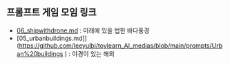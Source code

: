 ## 프롬프트 게임 모임 링크

- [06_shipwithdrone.md](https://labs.google/fx/tools/whisk/share/6omn7ri5n0000) : 미래에 있을 법한 바다풍경 
- [05_urbanbuildings.md]](https://github.com/leeyulbi/toylearn_AI_medias/blob/main/prompts/Urban%20buildings
) : 야경이 있는 해외 


